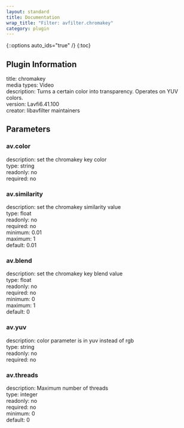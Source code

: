 ```yaml
---
layout: standard
title: Documentation
wrap_title: "Filter: avfilter.chromakey"
category: plugin
---
```

{::options auto_ids="true" /}
{:toc}

## Plugin Information

title: chromakey  
media types:
Video  
description: Turns a certain color into transparency. Operates on YUV colors.  
version: Lavfi6.41.100  
creator: libavfilter maintainers  

## Parameters

### av.color

  
description:
set the chromakey key color  
type: string  
readonly: no  
required: no  

### av.similarity

  
description:
set the chromakey similarity value  
type: float  
readonly: no  
required: no  
minimum: 0.01  
maximum: 1  
default: 0.01  

### av.blend

  
description:
set the chromakey key blend value  
type: float  
readonly: no  
required: no  
minimum: 0  
maximum: 1  
default: 0  

### av.yuv

  
description:
color parameter is in yuv instead of rgb  
type: string  
readonly: no  
required: no  

### av.threads

  
description:
Maximum number of threads  
type: integer  
readonly: no  
required: no  
minimum: 0  
default: 0  

